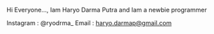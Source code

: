 Hi Everyone...,
Iam Haryo Darma Putra and
Iam a newbie programmer

Instagram : @ryodrma_
Email     : haryo.darmap@gmail.com
